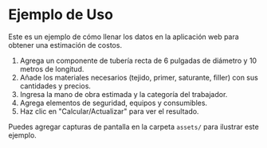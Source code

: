 # Ejemplo de Uso

Este es un ejemplo de cómo llenar los datos en la aplicación web para obtener una estimación de costos.

1. Agrega un componente de tubería recta de 6 pulgadas de diámetro y 10 metros de longitud.
2. Añade los materiales necesarios (tejido, primer, saturante, filler) con sus cantidades y precios.
3. Ingresa la mano de obra estimada y la categoría del trabajador.
4. Agrega elementos de seguridad, equipos y consumibles.
5. Haz clic en "Calcular/Actualizar" para ver el resultado.

Puedes agregar capturas de pantalla en la carpeta `assets/` para ilustrar este ejemplo.
